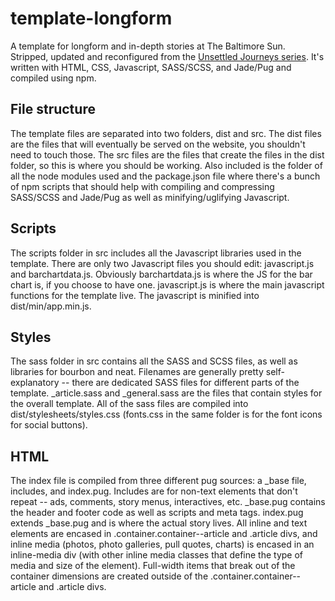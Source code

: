 # template-longform
A template for longform and in-depth stories at The Baltimore Sun. Stripped, updated and reconfigured from the <a href="http://data.baltimoresun.com/news/unsettled-journeys/splash/">Unsettled Journeys series</a>. It's written with HTML, CSS, Javascript, SASS/SCSS, and Jade/Pug and compiled using npm.

## File structure
The template files are separated into two folders, dist and src. The dist files are the files that will eventually be served on the website, you shouldn't need to touch those. The src files are the files that create the files in the dist folder, so this is where you should be working. Also included is the folder of all the node modules used and the package.json file where there's a bunch of npm scripts that should help with compiling and compressing SASS/SCSS and Jade/Pug as well as minifying/uglifying Javascript.

## Scripts
The scripts folder in src includes all the Javascript libraries used in the template. There are only two Javascript files you should edit: javascript.js and barchartdata.js. Obviously barchartdata.js is where the JS for the bar chart is, if you choose to have one. javascript.js is where the main javascript functions for the template live. The javascript is minified into dist/min/app.min.js.

## Styles
The sass folder in src contains all the SASS and SCSS files, as well as libraries for bourbon and neat. Filenames are generally pretty self-explanatory -- there are dedicated SASS files for different parts of the template. _article.sass and _general.sass are the files that contain styles for the overall template. All of the sass files are compiled into dist/stylesheets/styles.css (fonts.css in the same folder is for the font icons for social buttons).

## HTML
The index file is compiled from three different pug sources: a _base file, includes, and index.pug. Includes are for non-text elements that don't repeat -- ads, comments, story menus, interactives, etc. _base.pug contains the header and footer code as well as scripts and meta tags. index.pug extends _base.pug and is where the actual story lives. All inline and text elements are encased in .container.container--article and .article divs, and inline media (photos, photo galleries, pull quotes, charts) is encased in an inline-media div (with other inline media classes that define the type of media and size of the element). Full-width items that break out of the container dimensions are created outside of the .container.container--article and .article divs.
